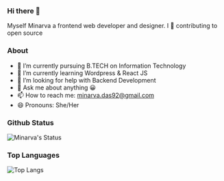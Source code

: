 ### Hi there 👋

Myself Minarva a frontend web developer and designer. I 💖 contributing to open source 

### About

- 🔭 I’m currently pursuing B.TECH on Information Technology
- 🌱 I’m currently learning Wordpress & React JS
- 🤔 I’m looking for help with Backend Development 
- 💬 Ask me about anything 😀
- 📫 How to reach me: minarva.das92@gmail.com 
- 😄 Pronouns: She/Her

### Github Status

![Minarva's Status](https://github-readme-stats.vercel.app/api?username=2478&count_private=true&show_icons=true&theme=radical)

### Top Languages


![Top Langs](https://github-readme-stats.vercel.app/api/top-langs/?username=2478&show_icons=true&theme=radical)

